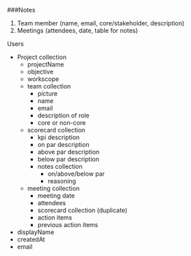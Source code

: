 ###Notes
1. Team member (name, email, core/stakeholder, description)
2. Meetings (attendees, date, table for notes)

Users
- Project collection
  - projectName
  - objective
  - workscope
  - team collection
    - picture
    - name
    - email
    - description of role
    - core or non-core
  - scorecard collection
    - kpi description
    - on par description
    - above par description
    - below par description
    - notes collection
      - on/above/below par
      - reasoning
  - meeting collection
    - meeting date
    - attendees
    - scorecard collection (duplicate)
    - action items
    - previous action items
- displayName
- createdAt
- email
